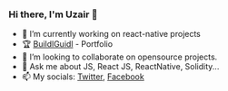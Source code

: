 ### Hi there, I'm Uzair 👋



- 🔭 I’m currently working on react-native projects
- 🏆 [BuildlGuidl](https://buidlguidl.com/builders/0xe8CD1Ac6b04238dbFC711A6616d2F43a5d126754) - Portfolio
- 👯 I’m looking to collaborate on opensource projects. 
- 💬 Ask me about JS, React JS, ReactNative, Solidity...
- 📫 My socials: [Twitter](https://mobile.twitter.com/uzair0111), [Facebook](https://www.facebook.com/mohammed.uzair.5661/)


